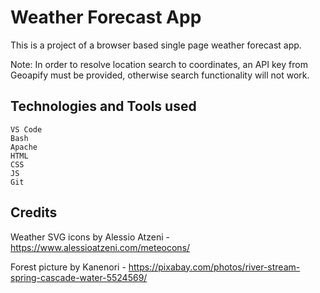 # Weather Forecast App

This is a project of a browser based single page weather forecast app.

Note: In order to resolve location search to coordinates, an API key from Geoapify must be provided, otherwise search functionality will not work. 

## Technologies and Tools used
```
VS Code
Bash
Apache
HTML
CSS
JS
Git
```

## Credits
Weather SVG icons by Alessio Atzeni - https://www.alessioatzeni.com/meteocons/

Forest picture by Kanenori - https://pixabay.com/photos/river-stream-spring-cascade-water-5524569/


